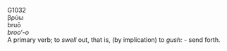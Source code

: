 <body>
  <p>G1032<br>  βρύω  <br> bruō  <br><i>broo‘-o </i><br>A primary verb; to <i>swell</i> out, that is, (by implication) to <i>gush:</i> - send forth.<br></p>
 </body>